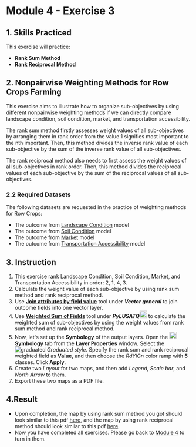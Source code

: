 # Module 4 - Exercise 3

## 1. Skills Practiced

This exercise will practice:

- **Rank Sum Method**
- **Rank Reciprocal Method**

## 2. Nonpairwise Weighting Methods for Row Crops Farming

This exercise aims to illustrate how to organize sub-objectives
by using different nonpairwise weighting methods if we can
directly compare landscape condition, soil condition, market,
and transportation accessibility.

The rank sum method firstly assesses weight values of all sub-objectives by
arranging them in rank order from the value 1 signifies most important
to the nth important.
Then, this method divides the inverse rank value of each sub-objective
by the sum of the inverse rank value of all sub-objectives.

The rank reciprocal method also needs to first assess the weight values of
all sub-objectives in rank order.
Then, this method divides the reciprocal values of each sub-objective
by the sum of the reciprocal values of all sub-objectives.

### 2.2 Required Datasets

The following datasets are requested in the practice of weighting methods
for Row Crops:

- The outcome from
  [Landscape Condition](https://github.com/SERVIR-WA/GALUP/blob/master/training/1_lu/pdf_maps/LandConditionMap.pdf)
  model
- The outcome from
  [Soil Condition](https://github.com/SERVIR-WA/GALUP/blob/master/training/1_lu/pdf_maps/SoilIndex.pdf)
  model
- The outcome from
  [Market](https://github.com/SERVIR-WA/GALUP/blob/master/training/1_lu/pdf_maps/rcrp_Market.pdf)
  model
- The outcome from
  [Transportation Accessibility](https://github.com/SERVIR-WA/GALUP/blob/master/img/map/m3_transportation_accessibility.png)
  model

## 3. Instruction

1. This exercise rank Landscape Condition, Soil Condition, Market, and
   Transportation Accessibility in order: 2, 1, 4, 3.
2. Calculate the weight value of each sub-objective by using rank sum method
   and rank reciprocal method.
3. Use **<ins>Join attributes by field value</ins>** tool
   under **_Vector general_** to join outcome fields into one vector layer.
4. Use
   **<ins>Weighted Sum of Fields</ins>** tool under **_PyLUSATQ_**<img src="https://github.com/mogaetkpp/GALUP/blob/master/img/gui/icon/PyLUSATQ.svg" alt= "scripts" width="20"> to calculate the weighted sum of sub-objectives by using the weight values
   from rank sum method and rank reciprocal method.
5. Now, let's set up the **Symbology** of the output layers.
   Open the
   <img src="../../../img/gui/icon/symbology.svg" alt= "AttrTbl" width="20">
   **Symbology** tab from the **Layer Properties** window.
   Select the ![graduated](../../../img/gui/icon/rendererGraduatedSymbol.svg)
   *Graduated style*.
   Specify the rank sum and rank reciprocal weighted field
   as **Value**, and then choose the _RdYlGn_ color ramp with **5** classes.
   Click **Apply**.
6. Create two _Layout_ for two maps, and then add _Legend_, _Scale bar_, and
    _North Arrow_ to them. 
7. Export these two maps as a PDF file.

## 4.Result

- Upon completion, the map by using rank sum method you got should look similar
  to this pdf
  [here](../../../training/1_lu/pdf_maps/RankSum.pdf),
  and the map by using rank reciprocal method should look similar to this pdf
  [here](../../../training/1_lu/pdf_maps/RankSum.pdf).
- Now you have completed all exercises. Please go back to
  [Module 4](https://github.com/mogaetkpp/GALUP/blob/master/training/1_lu/modules/module4)
  to turn in them.

